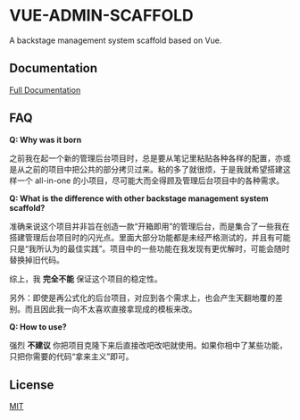 # VUE-ADMIN-SCAFFOLD

A backstage management system scaffold based on Vue.

## Documentation

[Full Documentation](https://varzy.me/vue-admin-scaffold-book/)

## FAQ

**Q: Why was it born**

之前我在起一个新的管理后台项目时，总是要从笔记里粘贴各种各样的配置，亦或是从之前的项目中把公共的部分拷贝过来。粘的多了就很烦，于是我就希望搭建这样一个 all-in-one
 的小项目，尽可能大而全得顾及管理后台项目中的各种需求。

**Q: What is the difference with other backstage management system scaffold?**

准确来说这个项目并非旨在创造一款“开箱即用”的管理后台，而是集合了一些我在搭建管理后台项目时的闪光点。里面大部分功能都是未经严格测试的，并且有可能只是“我所认为的最佳实践”。项目中的一些功能在我发现有更优解时，可能会随时替换掉旧代码。

综上，我 **完全不能** 保证这个项目的稳定性。

另外：即使是再公式化的后台项目，对应到各个需求上，也会产生天翻地覆的差别。而且因此我一向不太喜欢直接拿现成的模板来改。

**Q: How to use?**

强烈 **不建议** 你把项目克隆下来后直接改吧改吧就使用。如果你相中了某些功能，只把你需要的代码“拿来主义”即可。

## License

[MIT](https://opensource.org/licenses/MIT)

